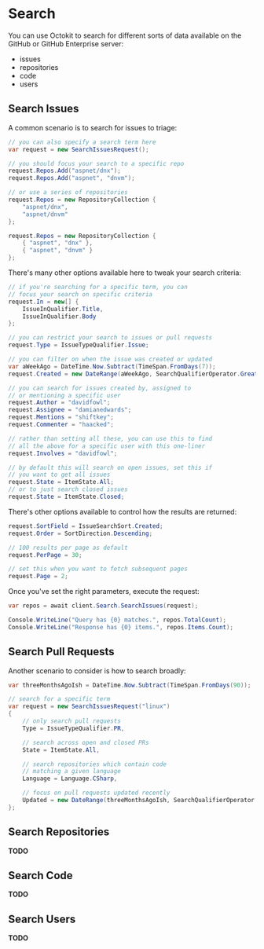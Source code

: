 # Search

You can use Octokit to search for different sorts of data available
on the GitHub or GitHub Enterprise server:

 - issues
 - repositories
 - code
 - users

## Search Issues

A common scenario is to search for issues to triage:

```csharp
// you can also specify a search term here
var request = new SearchIssuesRequest();

// you should focus your search to a specific repo
request.Repos.Add("aspnet/dnx");
request.Repos.Add("aspnet", "dnvm");

// or use a series of repositories
request.Repos = new RepositoryCollection {
    "aspnet/dnx",
    "aspnet/dnvm"
};

request.Repos = new RepositoryCollection {
    { "aspnet", "dnx" },
    { "aspnet", "dnvm" }
};
```

There's many other options available here to tweak
your search criteria:

```csharp
// if you're searching for a specific term, you can
// focus your search on specific criteria
request.In = new[] {
    IssueInQualifier.Title,
    IssueInQualifier.Body
};

// you can restrict your search to issues or pull requests
request.Type = IssueTypeQualifier.Issue;

// you can filter on when the issue was created or updated
var aWeekAgo = DateTime.Now.Subtract(TimeSpan.FromDays(7));
request.Created = new DateRange(aWeekAgo, SearchQualifierOperator.GreaterThan)

// you can search for issues created by, assigned to
// or mentioning a specific user
request.Author = "davidfowl";
request.Assignee = "damianedwards";
request.Mentions = "shiftkey";
request.Commenter = "haacked";

// rather than setting all these, you can use this to find
// all the above for a specific user with this one-liner
request.Involves = "davidfowl";

// by default this will search on open issues, set this if
// you want to get all issues
request.State = ItemState.All;
// or to just search closed issues
request.State = ItemState.Closed;
```

There's other options available to control how the results are returned:

```csharp
request.SortField = IssueSearchSort.Created;
request.Order = SortDirection.Descending;

// 100 results per page as default
request.PerPage = 30;

// set this when you want to fetch subsequent pages
request.Page = 2;
```

Once you've set the right parameters, execute the request:

```csharp
var repos = await client.Search.SearchIssues(request);

Console.WriteLine("Query has {0} matches.", repos.TotalCount);
Console.WriteLine("Response has {0} items.", repos.Items.Count);
```

## Search Pull Requests

Another scenario to consider is how to search broadly:

```csharp
var threeMonthsAgoIsh = DateTime.Now.Subtract(TimeSpan.FromDays(90));

// search for a specific term
var request = new SearchIssuesRequest("linux")
{
    // only search pull requests
    Type = IssueTypeQualifier.PR,

    // search across open and closed PRs
    State = ItemState.All,

    // search repositories which contain code
    // matching a given language
    Language = Language.CSharp,

    // focus on pull requests updated recently
    Updated = new DateRange(threeMonthsAgoIsh, SearchQualifierOperator.GreaterThan)
};
```



## Search Repositories

**TODO**

## Search Code

**TODO**

## Search Users

**TODO**
